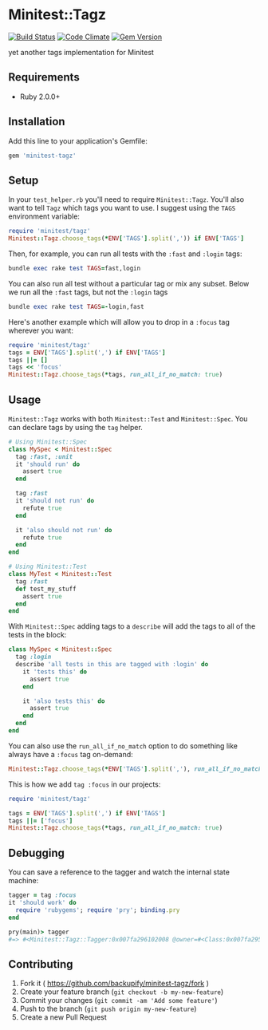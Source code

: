# Minitest::Tagz

[![Build Status](https://travis-ci.org/backupify/minitest-tagz.svg)](https://travis-ci.org/backupify/minitest-tagz)
[![Code Climate](https://codeclimate.com/github/backupify/minitest-tagz/badges/gpa.svg)](https://codeclimate.com/github/backupify/minitest-tagz)
[![Gem Version](https://badge.fury.io/rb/minitest-tagz.svg)](http://badge.fury.io/rb/minitest-tagz)

yet another tags implementation for Minitest

## Requirements

* Ruby 2.0.0+

## Installation

Add this line to your application's Gemfile:

```rb
gem 'minitest-tagz'
```

## Setup

In your `test_helper.rb` you'll need to require `Minitest::Tagz`. You'll also
want to tell `Tagz` which tags you want to use. I suggest using the `TAGS` environment
variable:

```rb
require 'minitest/tagz'
Minitest::Tagz.choose_tags(*ENV['TAGS'].split(',')) if ENV['TAGS']
```

Then, for example, you can run all tests with the `:fast` and `:login` tags:

```rb
bundle exec rake test TAGS=fast,login
```

You can also run all test without a particular tag or mix any subset.
Below we run all the `:fast` tags, but not the `:login` tags

```rb
bundle exec rake test TAGS=-login,fast
```

Here's another example which will allow you to drop in a `:focus` tag wherever you want:

```rb
require 'minitest/tagz'
tags = ENV['TAGS'].split(',') if ENV['TAGS']
tags ||= []
tags << 'focus'
Minitest::Tagz.choose_tags(*tags, run_all_if_no_match: true)
```

## Usage

`Minitest::Tagz` works with both `Minitest::Test` and `Minitest::Spec`. You can declare
tags by using the `tag` helper.

```rb
# Using Minitest::Spec
class MySpec < Minitest::Spec
  tag :fast, :unit
  it 'should run' do
    assert true
  end

  tag :fast
  it 'should not run' do
    refute true
  end

  it 'also should not run' do
    refute true
  end
end

# Using Minitest::Test
class MyTest < Minitest::Test
  tag :fast
  def test_my_stuff
    assert true
  end
end
```

With `Minitest::Spec` adding tags to a `describe` will add the tags to all of the
tests in the block:

```rb
class MySpec < Minitest::Spec
  tag :login
  describe 'all tests in this are tagged with :login' do
    it 'tests this' do
      assert true
    end

    it 'also tests this' do
      assert true
    end
  end
end
```

You can also use the `run_all_if_no_match` option to do something like always have a `:focus` tag on-demand:

```rb
Minitest::Tagz.choose_tags(*ENV['TAGS'].split(','), run_all_if_no_match: true) if ENV['TAGS']
```

This is how we add `tag :focus` in our projects:

```rb
require 'minitest/tagz'

tags = ENV['TAGS'].split(',') if ENV['TAGS']
tags ||= ['focus']
Minitest::Tagz.choose_tags(*tags, run_all_if_no_match: true)
```

## Debugging

You can save a reference to the tagger and watch the internal state machine:

```rb
tagger = tag :focus
it 'should work' do
  require 'rubygems'; require 'pry'; binding.pry
end

pry(main)> tagger
#=> #<Minitest::Tagz::Tagger:0x007fa296102008 @owner=#<Class:0x007fa2957317b8>, @patchers=[Minitest::Tagz::MinitestPatcher], @pending_tags=[:focus], @state="applying_tags">
```

## Contributing

1. Fork it ( https://github.com/backupify/minitest-tagz/fork )
2. Create your feature branch (`git checkout -b my-new-feature`)
3. Commit your changes (`git commit -am 'Add some feature'`)
4. Push to the branch (`git push origin my-new-feature`)
5. Create a new Pull Request
